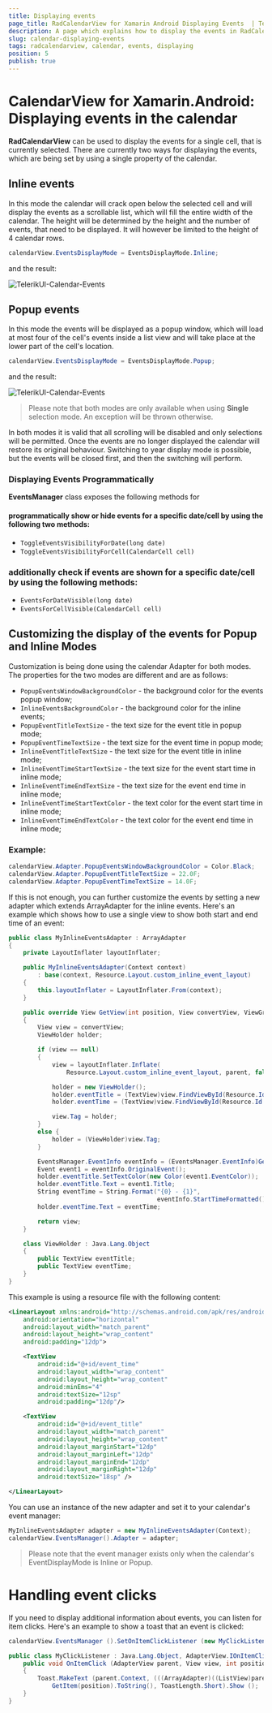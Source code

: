 ```yaml
---
title: Displaying events
page_title: RadCalendarView for Xamarin Android Displaying Events  | Telerik UI for Xamarin.Android Documentation
description: A page which explains how to display the events in RadCalendarView for Android.
slug: calendar-displaying-events
tags: radcalendarview, calendar, events, displaying
position: 5
publish: true
---
```


# CalendarView for Xamarin.Android: Displaying events in the calendar

**RadCalendarView** can be used to display the events for a single cell, that is currently selected. There are currently two ways for displaying the events, which are being set by using a single property of the calendar.

## Inline events

In this mode the calendar will crack open below the selected cell and will display the events as a scrollable list, which will fill the entire width of the calendar. The height will be determined by the height and the number of events, that need to be displayed. It will however be limited to the height of 4 calendar rows.

```C#
calendarView.EventsDisplayMode = EventsDisplayMode.Inline;
```

and the result:

![TelerikUI-Calendar-Events](images/inline-events.png "This is an example of RadCalendarView displaying inline events.")

## Popup events

In this mode the events will be displayed as a popup window, which will load at most four of the cell's events inside a list view and will take place at the lower part of the cell's location.

```C#
calendarView.EventsDisplayMode = EventsDisplayMode.Popup;
```

and the result:

![TelerikUI-Calendar-Events](images/popup-events.png "This is an example of RadCalendarView displaying popup events.")

> Please note that both modes are only available when using **Single** selection mode. An exception will be thrown otherwise.

In both modes it is valid that all scrolling will be disabled and only selections will be permitted. Once the events are no longer displayed the calendar will restore its original behaviour.
Switching to year display mode is possible, but the events will be closed first, and then the switching will perform.

### Displaying Events Programmatically

**EventsManager** class exposes the following methods for 

#### programmatically show or hide events for a specific date/cell by using the following two methods:

- `ToggleEventsVisibilityForDate(long date)`
- `ToggleEventsVisibilityForCell(CalendarCell cell)`

### additionally check if events are shown for a specific date/cell by using the following methods:

- `EventsForDateVisible(long date)`
- `EventsForCellVisible(CalendarCell cell)`

## Customizing the display of the events for Popup and Inline Modes

Customization is being done using the calendar Adapter for both modes. The properties for the two modes are different and are as follows:

* `PopupEventsWindowBackgroundColor` - the background color for the events popup window;
* `InlineEventsBackgroundColor` - the background color for the inline events;
* `PopupEventTitleTextSize` - the text size for the event title in popup mode;
* `PopupEventTimeTextSize` - the text size for the event time in popup mode;
* `InlineEventTitleTextSize` - the text size for the event title in inline mode;
* `InlineEventTimeStartTextSize` - the text size for the event start time in inline mode;
* `InlineEventTimeEndTextSize` - the text size for the event end time in inline mode;
* `InlineEventTimeStartTextColor` - the text color for the event start time in inline mode;
* `InlineEventTimeEndTextColor` - the text color for the event end time in inline mode;

### Example:

```C#
calendarView.Adapter.PopupEventsWindowBackgroundColor = Color.Black;
calendarView.Adapter.PopupEventTitleTextSize = 22.0F;
calendarView.Adapter.PopupEventTimeTextSize = 14.0F;
```

If this is not enough, you can further customize the events by setting a new adapter which extends ArrayAdapter for the inline events. Here's an example which shows how to use a single view to show both start and end time of an event:

```C#
public class MyInlineEventsAdapter : ArrayAdapter
{
    private LayoutInflater layoutInflater;

    public MyInlineEventsAdapter(Context context)
        : base(context, Resource.Layout.custom_inline_event_layout)
    {
        this.layoutInflater = LayoutInflater.From(context);
    }

    public override View GetView(int position, View convertView, ViewGroup parent)
    {
        View view = convertView;
        ViewHolder holder;

        if (view == null)
        {
            view = layoutInflater.Inflate(
                Resource.Layout.custom_inline_event_layout, parent, false);

            holder = new ViewHolder();
            holder.eventTitle = (TextView)view.FindViewById(Resource.Id.event_title);
            holder.eventTime = (TextView)view.FindViewById(Resource.Id.event_time);

            view.Tag = holder;
        }
        else {
            holder = (ViewHolder)view.Tag;
        }

        EventsManager.EventInfo eventInfo = (EventsManager.EventInfo)GetItem(position);
        Event event1 = eventInfo.OriginalEvent();
        holder.eventTitle.SetTextColor(new Color(event1.EventColor));
        holder.eventTitle.Text = event1.Title;
        String eventTime = String.Format("{0} - {1}", 
                                         eventInfo.StartTimeFormatted(), eventInfo.EndTimeFormatted());
        holder.eventTime.Text = eventTime;

        return view;
    }

    class ViewHolder : Java.Lang.Object
    {
        public TextView eventTitle;
        public TextView eventTime;
    }
}
```

This example is using a resource file with the following content:

```XML
<LinearLayout xmlns:android="http://schemas.android.com/apk/res/android"
    android:orientation="horizontal"
    android:layout_width="match_parent"
    android:layout_height="wrap_content"
    android:padding="12dp">

    <TextView
        android:id="@+id/event_time"
        android:layout_width="wrap_content"
        android:layout_height="wrap_content"
        android:minEms="4"
        android:textSize="12sp"
        android:padding="12dp"/>

    <TextView
        android:id="@+id/event_title"
        android:layout_width="match_parent"
        android:layout_height="wrap_content"
        android:layout_marginStart="12dp"
        android:layout_marginLeft="12dp"
        android:layout_marginEnd="12dp"
        android:layout_marginRight="12dp"
        android:textSize="18sp" />

</LinearLayout>
```

You can use an instance of the new adapter and set it to your calendar's event manager:


```C#
MyInlineEventsAdapter adapter = new MyInlineEventsAdapter(Context);
calendarView.EventsManager().Adapter = adapter;
```

> Please note that the event manager exists only when the calendar's EventDisplayMode is Inline or Popup.  

# Handling event clicks

If you need to display additional information about events, you can listen for item clicks. Here's an example to show a toast that an event is clicked:

```C#
calendarView.EventsManager ().SetOnItemClickListener (new MyClickListener());

public class MyClickListener : Java.Lang.Object, AdapterView.IOnItemClickListener {
	public void OnItemClick (AdapterView parent, View view, int position, long id)
	{
		Toast.MakeText (parent.Context, (((ArrayAdapter)((ListView)parent).Adapter)).
			GetItem(position).ToString(), ToastLength.Short).Show ();
	}
}
```